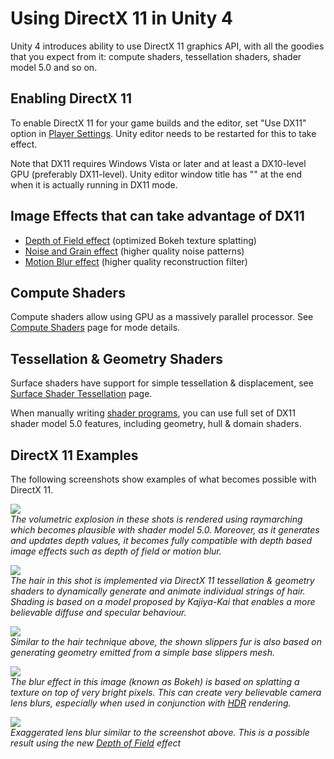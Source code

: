 Using DirectX 11 in Unity 4
===========================


Unity 4 introduces ability to use DirectX 11 graphics API, with all the goodies that you expect from it: compute shaders, tessellation shaders, shader model 5.0 and so on.

Enabling DirectX 11
-------------------


To enable DirectX 11 for your game builds and the editor, set "Use DX11" option in [Player Settings](class-PlayerSettings.md). Unity editor needs to be restarted for this to take effect.

Note that DX11 requires Windows Vista or later and at least a DX10-level GPU (preferably DX11-level). Unity editor window title has "<DX11>" at the end when it is actually running in DX11 mode.



Image Effects that can take advantage of DX11
---------------------------------------------


* [Depth of Field effect](script-DepthOfFieldScatter.md) (optimized Bokeh texture splatting)
* [Noise and Grain effect](script-NoiseAndGrain.md) (higher quality noise patterns)
* [Motion Blur effect](script-CameraMotionBlur.md) (higher quality reconstruction filter)

Compute Shaders
---------------


Compute shaders allow using GPU as a massively parallel processor. See [Compute Shaders](ComputeShaders.md) page for mode details.


Tessellation & Geometry Shaders
-------------------------------


Surface shaders have support for simple tessellation & displacement, see [Surface Shader Tessellation](SL-SurfaceShaderTessellation.md) page.

When manually writing [shader programs](SL-ShaderPrograms.md), you can use full set of DX11 shader model 5.0 features, including geometry, hull & domain shaders.


DirectX 11 Examples
-------------------


The following screenshots show examples of what becomes possible with DirectX 11.


![](http://docwiki.hq.unity3d.com/uploads/Main/DX11Explosion2.png)  
_The volumetric explosion in these shots is rendered using raymarching which becomes plausible with shader model 5.0. Moreover, as it generates and updates depth values, it becomes fully compatible with depth based image effects such as depth of field or motion blur._


![](http://docwiki.hq.unity3d.com/uploads/Main/DX11Hair.png)  
_The hair in this shot is implemented via DirectX 11 tessellation & geometry shaders to dynamically generate and animate individual strings of hair. Shading is based on a model proposed by Kajiya-Kai that enables a more believable diffuse and specular behaviour._


![](http://docwiki.hq.unity3d.com/uploads/Main/DX11Fur.png)  
_Similar to the hair technique above, the shown slippers fur is also based on generating geometry emitted from a simple base slippers mesh._


![](http://docwiki.hq.unity3d.com/uploads/Main/DX11Bokeh1.png)  
_The blur effect in this image (known as <span class=component>Bokeh</span>) is based on splatting a texture on top of very bright pixels. This can create very believable camera lens blurs, especially when used in conjunction with [HDR](HDR.md) rendering._


![](http://docwiki.hq.unity3d.com/uploads/Main/Bokeh2.png)  
_Exaggerated lens blur similar to the screenshot above. This is a possible result using the new [Depth of Field](script-DepthOfFieldScatter.md)  effect_
